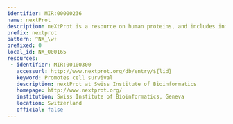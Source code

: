 ```yaml
---
identifier: MIR:00000236
name: nextProt
description: neXtProt is a resource on human proteins, and includes information such as proteins’ function, subcellular location, expression, interactions and role in diseases.
prefix: nextprot
pattern: ^NX_\w+
prefixed: 0
local_id: NX_O00165
resources:
 - identifier: MIR:00100300
   accessurl: http://www.nextprot.org/db/entry/${lid}
   keyword: Promotes cell survival
   description: nextProt at Swiss Institute of Bioinformatics
   homepage: http://www.nextprot.org/
   institution: Swiss Institute of Bioinformatics, Geneva
   location: Switzerland
   official: false
---
```

